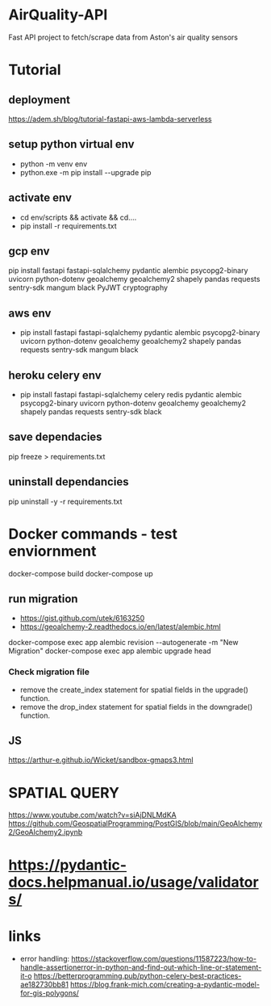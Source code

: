 # AirQuality-API
Fast API project to fetch/scrape data from Aston's air quality sensors

# Tutorial
## deployment
https://adem.sh/blog/tutorial-fastapi-aws-lambda-serverless


## setup python virtual env
-   python -m venv env
-   python.exe -m pip install --upgrade pip

## activate env
-   cd env/scripts && activate && cd..\..
-   pip install -r requirements.txt


## gcp env 
pip install fastapi fastapi-sqlalchemy pydantic alembic psycopg2-binary uvicorn python-dotenv geoalchemy geoalchemy2 shapely pandas requests sentry-sdk mangum black PyJWT cryptography

## aws env
-   pip install fastapi fastapi-sqlalchemy pydantic alembic psycopg2-binary uvicorn python-dotenv geoalchemy geoalchemy2 shapely pandas requests sentry-sdk mangum black 

## heroku celery env
-   pip install fastapi fastapi-sqlalchemy celery redis pydantic alembic psycopg2-binary uvicorn python-dotenv geoalchemy geoalchemy2 shapely pandas requests sentry-sdk black 



## save dependacies
pip freeze > requirements.txt

## uninstall dependancies
pip uninstall -y -r requirements.txt 

# Docker commands - test enviornment
docker-compose build
docker-compose up

## run migration
- https://gist.github.com/utek/6163250
- https://geoalchemy-2.readthedocs.io/en/latest/alembic.html

docker-compose exec app alembic revision --autogenerate -m "New Migration"
docker-compose exec app alembic upgrade head

### Check migration file
- remove the create_index statement for spatial fields in the upgrade() function.
- remove the drop_index statement for spatial fields  in the downgrade() function.


## JS
https://arthur-e.github.io/Wicket/sandbox-gmaps3.html


# SPATIAL QUERY 
https://www.youtube.com/watch?v=siAjDNLMdKA
https://github.com/GeospatialProgramming/PostGIS/blob/main/GeoAlchemy2/GeoAlchemy2.ipynb

# https://pydantic-docs.helpmanual.io/usage/validators/
# links
- error handling: https://stackoverflow.com/questions/11587223/how-to-handle-assertionerror-in-python-and-find-out-which-line-or-statement-it-o
https://betterprogramming.pub/python-celery-best-practices-ae182730bb81
https://blog.frank-mich.com/creating-a-pydantic-model-for-gis-polygons/

